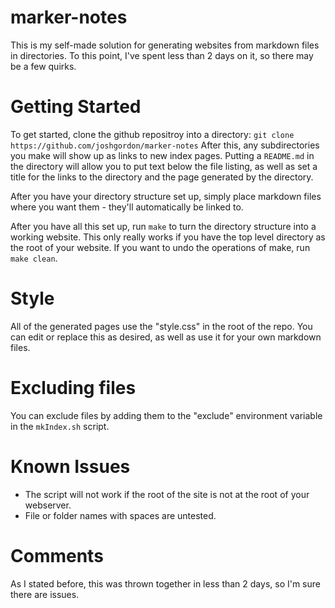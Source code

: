 marker-notes
============

This is my self-made solution for generating websites from markdown
files in directories. To this point, I've spent less than 2 days on
it, so there may be a few quirks. 

Getting Started
===============
To get started, clone the github repositroy into a directory: 
`git clone https://github.com/joshgordon/marker-notes` After this, any
subdirectories you make will show up as links to new index pages. Putting
a `README.md` in the directory will allow you to put text below the
file listing, as well as set a title for the links to the directory
and the page generated by the directory. 

After you have your directory structure set up, simply place markdown
files where you want them - they'll automatically be linked to. 

After you have all this set up, run `make` to turn the directory
structure into a working website. This only really works if you have
the top level directory as the root of your website. If you want to
undo the operations of make, run `make clean`. 

Style
=====
All of the generated pages use the "style.css" in the root of the
repo. You can edit or replace this as desired, as well as use it for
your own markdown files. 

Excluding files
===============
You can exclude files by adding them to the "exclude" environment
variable in the `mkIndex.sh` script. 

Known Issues
============
* The script will not work if the root of the site is not at the root of
  your webserver. 
* File or folder names with spaces are untested. 

Comments
========
As I stated before, this was thrown together in less than 2 days, so
I'm sure there are issues. 